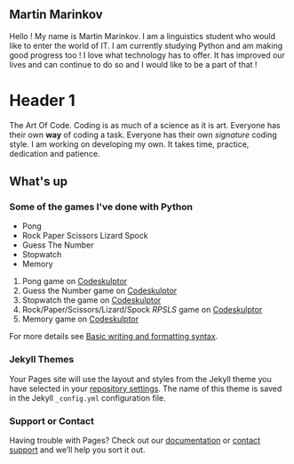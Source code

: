 ## Martin Marinkov

Hello ! My name is Martin Marinkov. I am a linguistics student who would like to enter the world of IT. I am currently studying Python and am making good progress too ! I love what technology has to offer. It has improved our lives and can continue to do so and I would like to be a part of that !


# Header 1
The Art Of Code. Coding is as much of a science as it is art. Everyone has their own **way** of coding a task. Everyone has their own *signature* coding style. I am working on developing my own. It takes time, practice, dedication and patience.
## What's up
### Some of  the games I've done with Python

- Pong
- Rock Paper Scissors Lizard Spock
- Guess The Number 
- Stopwatch
- Memory


1. Pong game on [Codeskulptor](https://py2.codeskulptor.org/#user48_hgBv6tH2Im_11.py)
2. Guess the Number game on [Codeskulptor](https://py2.codeskulptor.org/#user48_WHg3mvmWy4_7.py)
3. Stopwatch the game on [Codeskulptor](https://py2.codeskulptor.org/#user48_CnXNkWCiTK_3.py)
4. Rock/Paper/Scissors/Lizard/Spock *RPSLS* game on [Codeskulptor](https://py2.codeskulptor.org/#user48_AxCFnhaaaC_1.py)
5. Memory game on [Codeskulptor](https://py3.codeskulptor.org/#user306_Y8Fnlvw5Qe_23.py)

For more details see [Basic writing and formatting syntax](https://docs.github.com/en/github/writing-on-github/getting-started-with-writing-and-formatting-on-github/basic-writing-and-formatting-syntax).

### Jekyll Themes

Your Pages site will use the layout and styles from the Jekyll theme you have selected in your [repository settings](https://github.com/garrihd/garrihd.github.io/settings/pages). The name of this theme is saved in the Jekyll `_config.yml` configuration file.

### Support or Contact

Having trouble with Pages? Check out our [documentation](https://docs.github.com/categories/github-pages-basics/) or [contact support](https://support.github.com/contact) and we’ll help you sort it out.
